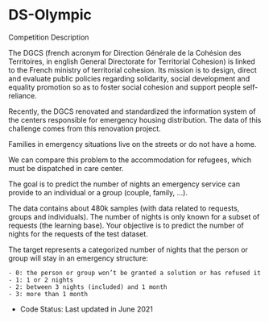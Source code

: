 # DS-Olympic

Competition Description

The DGCS (french acronym for Direction Générale de la Cohésion des Territoires, in english General Directorate for Territorial Cohesion) is linked to the French ministry of territorial cohesion. Its mission is to design, direct and evaluate public policies regarding solidarity, social development and equality promotion so as to foster social cohesion and support people self-reliance.

Recently, the DGCS renovated and standardized the information system of the centers responsible for emergency housing distribution. The data of this challenge comes from this renovation project.

Families in emergency situations live on the streets or do not have a home.

We can compare this problem to the accommodation for refugees, which must be dispatched in care center.

The goal is to predict the number of nights an emergency service can provide to an individual or a group (couple, family, …).

The data contains about 480k samples (with data related to requests, groups and individuals). The number of nights is only known for a subset of requests (the learning base). Your objective is to predict the number of nights for the requests of the test dataset.

The target represents a categorized number of nights that the person or group will stay in an emergency structure:

    - 0: the person or group won’t be granted a solution or has refused it
    - 1: 1 or 2 nights
    - 2: between 3 nights (included) and 1 month
    - 3: more than 1 month

- Code Status: Last updated in June 2021
